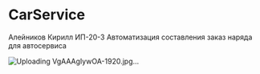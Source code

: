 # CarService
Алейников Кирилл ИП-20-3
Автоматизация составления заказ наряда для автосервиса

![Uploading VgAAAgIywOA-1920.jpg…]()
